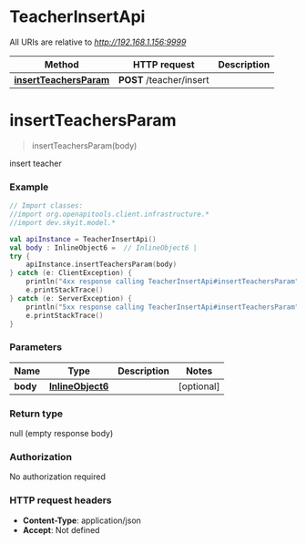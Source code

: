 # TeacherInsertApi

All URIs are relative to *http://192.168.1.156:9999*

Method | HTTP request | Description
------------- | ------------- | -------------
[**insertTeachersParam**](TeacherInsertApi.md#insertTeachersParam) | **POST** /teacher/insert | 


<a name="insertTeachersParam"></a>
# **insertTeachersParam**
> insertTeachersParam(body)



insert teacher

### Example
```kotlin
// Import classes:
//import org.openapitools.client.infrastructure.*
//import dev.skyit.model.*

val apiInstance = TeacherInsertApi()
val body : InlineObject6 =  // InlineObject6 | 
try {
    apiInstance.insertTeachersParam(body)
} catch (e: ClientException) {
    println("4xx response calling TeacherInsertApi#insertTeachersParam")
    e.printStackTrace()
} catch (e: ServerException) {
    println("5xx response calling TeacherInsertApi#insertTeachersParam")
    e.printStackTrace()
}
```

### Parameters

Name | Type | Description  | Notes
------------- | ------------- | ------------- | -------------
 **body** | [**InlineObject6**](InlineObject6.md)|  | [optional]

### Return type

null (empty response body)

### Authorization

No authorization required

### HTTP request headers

 - **Content-Type**: application/json
 - **Accept**: Not defined

